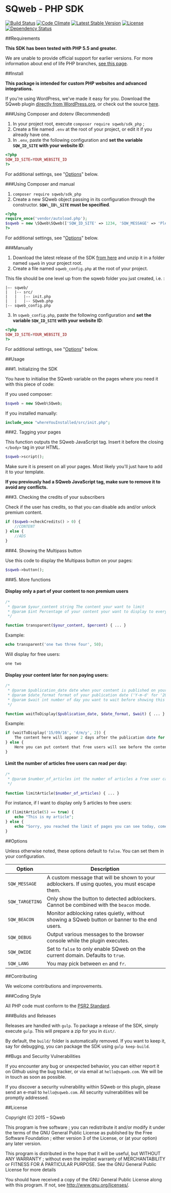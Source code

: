 SQweb - PHP SDK
===

[![Build Status](https://travis-ci.org/SQweb-team/SQweb-SDK-PHP.svg?branch=master)](https://travis-ci.org/SQweb-team/SQweb-SDK-PHP)
[![Code Climate](https://codeclimate.com/github/SQweb-team/SQweb-SDK-PHP/badges/gpa.svg)](https://codeclimate.com/github/SQweb-team/SQweb-SDK-PHP)
[![Latest Stable Version](https://poser.pugx.org/sqweb/sdk_php/v/stable)](https://packagist.org/packages/sqweb/sdk_php)
[![License](https://poser.pugx.org/sqweb/sdk_php/license)](https://packagist.org/packages/sqweb/sdk_php)
[![Dependency Status](https://www.versioneye.com/user/projects/5650b42bff016c002c00056f/badge.svg)](https://www.versioneye.com/user/projects/5650b42bff016c002c00056f)

##Requirements

**This SDK has been tested with PHP 5.5 and greater.**

We are unable to provide official support for earlier versions. For more information about end of life PHP branches, [see this page](http://php.net/supported-versions.php).

##Install

**This package is intended for custom PHP websites and advanced integrations.**

If you're using WordPress, we've made it easy for you. Download the SQweb plugin [directly from WordPress.org](https://wordpress.org/plugins/sqweb/), or check out the source [here](https://github.com/SQweb-team/SQweb-WordPress-Plugin).

###Using Composer and dotenv (Recommended)

1. In your project root, execute `composer require sqweb/sdk_php` ;
2. Create a file named `.env` at the root of your project, or edit it if you already have one.
3. In `.env`, paste the following configuration and **set the variable `SQW_ID_SITE` with your website ID**:
```php
<?php
SQW_ID_SITE=YOUR_WEBSITE_ID
?>
```
For additional settings, see "[Options](#options)" below.

###Using Composer and manual

1. `composer require sqweb/sdk_php`
2. Create a new SQweb object passing in its configuration through the constructor. **`SQW\_ID\_SITE` must be specified**.

```php
<?php
require_once('vendor/autoload.php');
$sqweb = new \SQweb\SQweb(['SQW_ID_SITE' => 1234, 'SQW_MESSAGE' => 'Please support my site']);
?>
```

For additional settings, see "[Options](#options)" below.

###Manually

1. Download the latest release of the SDK [from here](https://github.com/SQweb-team/SQweb-SDK-PHP/releases) and unzip it in a folder named `sqweb` in your project root.
2. Create a file named `sqweb_config.php` at the root of your project.

This file should be one level up from the sqweb folder you just created, i.e. :

```
|–- sqweb/
|	|-- src/
|	|	|-- init.php
|	|	|-- SQweb.php
|-- sqweb_config.php
```

3. In `sqweb_config.php`, paste the following configuration and **set the variable `SQW_ID_SITE` with your website ID**:

```php
<?php
SQW_ID_SITE=YOUR_WEBSITE_ID
?>
```

For additional settings, see "[Options](#options)" below.

##Usage

###1. Initializing the SDK

You have to initialise the SQweb variable on the pages where you need it with this piece of code:

If you used composer:
```php
$sqweb = new SQweb\SQweb;
```

If you installed manually:
```php
include_once "whereYouInstalled/src/init.php";
```

###2. Tagging your pages

This function outputs the SQweb JavaScript tag. Insert it before the closing `</body>` tag in your HTML.

```php
$sqweb->script();
```

Make sure it is present on all your pages. Most likely you'll just have to add it to your template.

**If you previously had a SQweb JavaScript tag, make sure to remove it to avoid any conflicts.**

###3. Checking the credits of your subscribers

Check if the user has credits, so that you can disable ads and/or unlock premium content.

```php
if ($sqweb->checkCredits() > 0) {
    //CONTENT
} else {
    //ADS
}
```

###4. Showing the Multipass button

Use this code to display the Multipass button on your pages:

```php
$sqweb->button();
```

###5. More functions

#### Display only a part of your content to non premium users

```php
/*
 * @param $your_content string The content your want to limit
 * @param $int Percentage of your content your want to display to everyone.
 */

function transparent($your_content, $percent) { ... }
```

Example:

```php
echo transparent('one two three four', 50);
```
Will display for free users:
```
one two
```

#### Display your content later for non paying users:

```php
/*
 * @param $publication_date date when your content is published on your website.
 * @param $date_format format of your publication date ('Y-m-d' for '2016-12-18')
 * @param $wait int number of day you want to wait before showing this content to free users
 */

function waitToDisplay($publication_date, $date_format, $wait) { ... }
```

Example:

```php
if (waitToDisplay('15/09/16', 'd/m/y', 2)) {
	The content here will appear 2 days after the publication date for non paying users.
} else {
	Here you can put content that free users will see before the content above is available for all.
}
```

#### Limit the number of articles free users can read per day:

```php
/*
 * @param $number_of_articles int the number of articles a free user can see
 */
 
function limitArticle($number_of_articles) { ... }
```

For instance, if I want to display only 5 articles to free users:

```php
if (limitArticle(5) == true) {
	echo "This is my article";
} else {
	echo "Sorry, you reached the limit of pages you can see today, come back tomorrow or subscribe to Multipass to get unlimited articles !";
}
```

##Options

Unless otherwise noted, these options default to `false`. You can set them in your configuration.

|Option|Description
|---|---|
|`SQW_MESSAGE`|A custom message that will be shown to your adblockers. If using quotes, you must escape them.|
|`SQW_TARGETING`|Only show the button to detected adblockers. Cannot be combined with the `beacon` mode.|
|`SQW_BEACON`|Monitor adblocking rates quietly, without showing a SQweb button or banner to the end users.|
|`SQW_DEBUG`|Output various messages to the browser console while the plugin executes.|
|`SQW_DWIDE`|Set to `false` to only enable SQweb on the current domain. Defaults to `true`.|
|`SQW_LANG`|You may pick between `en` and `fr`.|


##Contributing

We welcome contributions and improvements.

###Coding Style

All PHP code must conform to the [PSR2 Standard](http://www.php-fig.org/psr/psr-2/).

###Builds and Releases

Releases are handled with `gulp`. To package a release of the SDK, simply execute `gulp`. This will prepare a zip for you in `dist/`.

By default, the `build/` folder is automatically removed. If you want to keep it, say for debugging, you can package the SDK using `gulp keep-build`.

##Bugs and Security Vulnerabilities

If you encounter any bug or unexpected behavior, you can either report it on Github using the bug tracker, or via email at `hello@sqweb.com`. We will be in touch as soon as possible.

If you discover a security vulnerability within SQweb or this plugin, please send an e-mail to `hello@sqweb.com`. All security vulnerabilities will be promptly addressed.

##License

Copyright (C) 2015 – SQweb

This program is free software ; you can redistribute it and/or modify it under the terms of the GNU General Public License as published by the Free Software Foundation ; either version 3 of the License, or (at your option) any later version.

This program is distributed in the hope that it will be useful, but WITHOUT ANY WARRANTY ; without even the implied warranty of MERCHANTABILITY or FITNESS FOR A PARTICULAR PURPOSE. See the GNU General Public License for more details

You should have received a copy of the GNU General Public License along with this program.  If not, see <http://www.gnu.org/licenses/>.